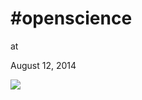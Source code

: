 # #openscience











at

August 12, 2014















![](Screenshotfrom2014-08-12091735.png)
